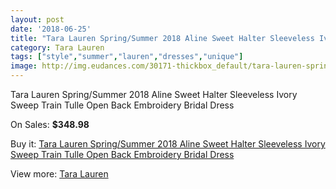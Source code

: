 ```yaml
---
layout: post
date: '2018-06-25'
title: "Tara Lauren Spring/Summer 2018 Aline Sweet Halter Sleeveless Ivory Sweep Train Tulle Open Back Embroidery Bridal Dress"
category: Tara Lauren
tags: ["style","summer","lauren","dresses","unique"]
image: http://img.eudances.com/30171-thickbox_default/tara-lauren-spring-summer-2018-aline-sweet-halter-sleeveless-ivory-sweep-train-tulle-open-back-embroidery-bridal-dress.jpg
---
```

Tara Lauren Spring/Summer 2018 Aline Sweet Halter Sleeveless Ivory Sweep Train Tulle Open Back Embroidery Bridal Dress

On Sales: **$348.98**
<a href="https://www.eudances.com/en/tara-lauren/9677-tara-lauren-spring-summer-2018-aline-sweet-halter-sleeveless-ivory-sweep-train-tulle-open-back-embroidery-bridal-dress.html"><amp-img layout="responsive" width="600" height="600" src="//img.eudances.com/30171-thickbox_default/tara-lauren-spring-summer-2018-aline-sweet-halter-sleeveless-ivory-sweep-train-tulle-open-back-embroidery-bridal-dress.jpg" alt="Tara Lauren Spring/Summer 2018 Aline Sweet Halter Sleeveless Ivory Sweep Train Tulle Open Back Embroidery Bridal Dress 0" /></a>
<a href="https://www.eudances.com/en/tara-lauren/9677-tara-lauren-spring-summer-2018-aline-sweet-halter-sleeveless-ivory-sweep-train-tulle-open-back-embroidery-bridal-dress.html"><amp-img layout="responsive" width="600" height="600" src="//img.eudances.com/30172-thickbox_default/tara-lauren-spring-summer-2018-aline-sweet-halter-sleeveless-ivory-sweep-train-tulle-open-back-embroidery-bridal-dress.jpg" alt="Tara Lauren Spring/Summer 2018 Aline Sweet Halter Sleeveless Ivory Sweep Train Tulle Open Back Embroidery Bridal Dress 1" /></a>

Buy it: [Tara Lauren Spring/Summer 2018 Aline Sweet Halter Sleeveless Ivory Sweep Train Tulle Open Back Embroidery Bridal Dress](https://www.eudances.com/en/tara-lauren/9677-tara-lauren-spring-summer-2018-aline-sweet-halter-sleeveless-ivory-sweep-train-tulle-open-back-embroidery-bridal-dress.html "Tara Lauren Spring/Summer 2018 Aline Sweet Halter Sleeveless Ivory Sweep Train Tulle Open Back Embroidery Bridal Dress")

View more: [Tara Lauren](https://www.eudances.com/en/149-tara-lauren "Tara Lauren")